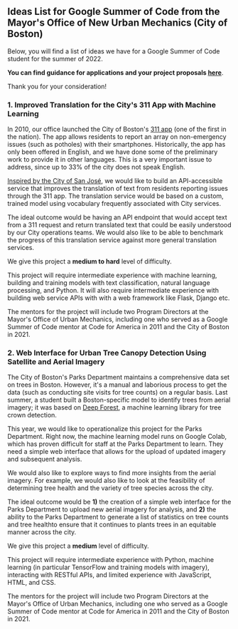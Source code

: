## Ideas List for Google Summer of Code from the Mayor's Office of New Urban Mechanics (City of Boston)

Below, you will find a list of ideas we have for a Google Summer of Code student for the summer of 2022. 

**You can find guidance for applications and your project proposals [here](https://monum.github.io/gsoc-2022/guidance)**.

Thank you for your consideration!

### 1. Improved Translation for the City's 311 App with Machine Learning

In 2010, our office launched the City of Boston's [311 app](https://311.boston.gov/) (one of the first in the nation). The app allows residents to report an array on non-emergency issues (such as potholes) with their smartphones. Historically, the app has only been offered in English, and we have done some of the preliminary work to provide it in other languages. This is a very important issue to address, since up to 33% of the city does not speak English.

[Inspired by the City of San José](https://medium.com/swlh/better-language-translation-through-machine-learning-everything-i-wish-i-knew-6-months-ago-8fa212fb1731), we would like to build an API-accessible service that improves the translation of text from residents reporting issues through the 311 app. The translation service would be based on a custom, trained model using vocabulary frequently associated with City services. 

The ideal outcome would be having an API endpoint that would accept text from a 311 request and return translated text that could be easily understood by our City operations teams. We would also like to be able to benchmark the progress of this translation service against more general translation services.

We give this project a **medium to hard** level of difficulty.

This project will require intermediate experience with machine learning, building and training models with text classification, natural language processing, and Python. It will also require intermediate experience with building web service APIs with with a web framework like Flask, Django etc.

The mentors for the project will include two Program Directors at the Mayor's Office of Urban Mechanics, including one who served as a Google Summer of Code mentor at Code for America in 2011 and the City of Boston in 2021.

###  2. Web Interface for Urban Tree Canopy Detection Using Satellite and Aerial Imagery

The City of Boston's Parks Department maintains a comprehensive data set on trees in Boston. However, it's a manual and laborious process to get the data (such as  conducting site visits for tree counts) on a regular basis. Last summer, a student built a Boston-specific model to identify trees from aerial imagery; it was based on [Deep Forest](https://github.com/weecology/DeepForest), a machine learning library for tree crown detection. 

This year, we would like to operationalize this project for the Parks Department. Right now, the machine learning model runs on Google Colab, which has proven difficult for staff at the Parks Department to learn. They need a simple web interface that allows for the upload of updated imagery and subsequent analysis.

We would also like to explore ways to find more insights from the aerial imagery. For example, we would also like to look at the feasibility of determining tree health and the variety of tree species across the city.

The ideal outcome would be **1)** the creation of a simple web interface for the Parks Department to upload new aerial imagery for analysis, and **2)** the ability to the Parks Department to generate a list of statistics on tree counts and tree healthto ensure that it continues to plants trees in an equitable manner across the city.

We give this project a **medium** level of difficulty.

This project will require intermediate experience with Python, machine learning (in particular TensorFlow and training models with imagery), interacting with RESTful APIs, and limited experience with JavaScript, HTML, and CSS.

The mentors for the project will include two Program Directors at the Mayor's Office of Urban Mechanics, including one who served as a Google Summer of Code mentor at Code for America in 2011 and the City of Boston in 2021.
